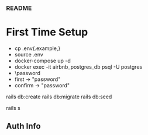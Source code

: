 ### README
# First Time Setup
  - cp .env{.example,}
  - source .env
  - docker-compose up -d
  - docker exec -it airbnb_postgres_db psql -U postgres
  - \password
  - first -> "password"
  - confirm -> "password"

  rails db:create
  rails db:migrate
  rails db:seed

  rails s

## Auth Info
